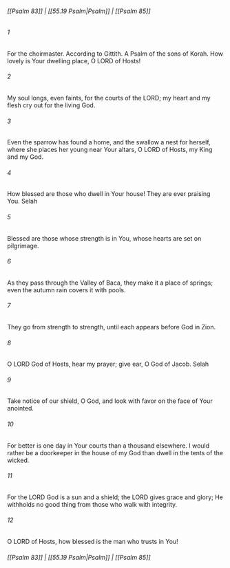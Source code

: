 
###### [[Psalm 83]] | [[55.19 Psalm|Psalm]] | [[Psalm 85]]

###### 1
For the choirmaster. According to Gittith. A Psalm of the sons of Korah. How lovely is Your dwelling place, O LORD of Hosts!
###### 2
My soul longs, even faints, for the courts of the LORD; my heart and my flesh cry out for the living God.
###### 3
Even the sparrow has found a home, and the swallow a nest for herself, where she places her young near Your altars, O LORD of Hosts, my King and my God.
###### 4
How blessed are those who dwell in Your house! They are ever praising You. Selah
###### 5
Blessed are those whose strength is in You, whose hearts are set on pilgrimage.
###### 6
As they pass through the Valley of Baca, they make it a place of springs; even the autumn rain covers it with pools.
###### 7
They go from strength to strength, until each appears before God in Zion.
###### 8
O LORD God of Hosts, hear my prayer; give ear, O God of Jacob. Selah
###### 9
Take notice of our shield, O God, and look with favor on the face of Your anointed.
###### 10
For better is one day in Your courts than a thousand elsewhere. I would rather be a doorkeeper in the house of my God than dwell in the tents of the wicked.
###### 11
For the LORD God is a sun and a shield; the LORD gives grace and glory; He withholds no good thing from those who walk with integrity.
###### 12
O LORD of Hosts, how blessed is the man who trusts in You!

###### [[Psalm 83]] | [[55.19 Psalm|Psalm]] | [[Psalm 85]]
